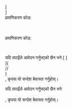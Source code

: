 [<br host>]<br action>प्रमाणिकरण कोड:<br code>

<br url><br action>प्रमाणिकरण कोड:

<br code>

यदि तपाईंले आवेदन गर्नुभएको छैन भने [ ]<br host>](<br protocol>//<br host>)<br action>, कृपया यो सन्देश बेवास्ता गर्नुहोस्।

यदि तपाईंले आवेदन गर्नुभएको छैन भने<br url><br action>, कृपया यो सन्देश बेवास्ता गर्नुहोस्।
